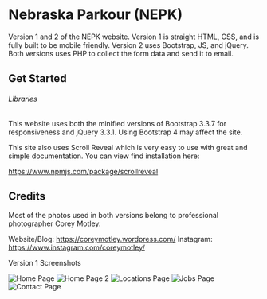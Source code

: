 # Nebraska Parkour (NEPK) 

Version 1 and 2 of the NEPK website. Version 1 is straight HTML, CSS, and is fully built to be mobile friendly. Version 2 uses Bootstrap, JS, and jQuery. Both versions uses PHP to collect the form data and send it to email.

## Get Started

###### Libraries

This website uses both the minified versions of Bootstrap 3.3.7 for responsiveness and jQuery 3.3.1. Using Bootstrap 4 may affect the site.

This site also uses Scroll Reveal which is very easy to use with great and simple documentation. You can view find installation here: 

https://www.npmjs.com/package/scrollreveal

## Credits

Most of the photos used in both versions belong to professional photographer Corey Motley.

Website/Blog: https://coreymotley.wordpress.com/
Instagram: https://www.instagram.com/coreymotley/

Version 1 Screenshots

![Home Page](screenshots/screenshot0.jpg?raw=true "Home Page")
![Home Page 2](screenshots/screenshot1.jpg?raw=true "Home Page 2")
![Locations Page](screenshots/screenshot3.jpg?raw=true "Locations Page")
![Jobs Page](screenshots/screenshot4.jpg?raw=true "Jobs Page")
![Contact Page](screenshots/screenshot5.jpg?raw=true "Contact Form")
